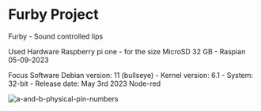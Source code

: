 # Furby Project
Furby - Sound controlled lips

Used Hardware 
  Raspberry pi one - for the size
  MicroSD 32 GB -  Raspian 05-09-2023 

Focus Software
  Debian version: 11 (bullseye) - Kernel version: 6.1 - System: 32-bit - Release date: May 3rd 2023
  Node-red
  
![a-and-b-physical-pin-numbers](https://github.com/fabian1983/Furby/assets/5872105/a6c2caf0-04a0-4df3-a680-14665d176d24)

